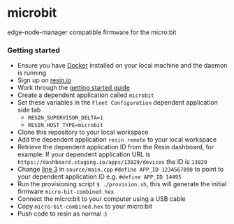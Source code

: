 # microbit
edge-node-manager compatible firmware for the micro:bit

### Getting started
 - Ensure you have [Docker](https://www.docker.com/) installed on your local machine and the daemon is running
 - Sign up on [resin.io](https://dashboard.resin.io/signup)
 - Work through the [getting started guide](https://docs.resin.io/raspberrypi3/nodejs/getting-started/)
 - Create a dependent application called `microbit`
 - Set these variables in the `Fleet Configuration` dependent application side tab
    - `RESIN_SUPERVISOR_DELTA=1`
    - `RESIN_HOST_TYPE=microbit`
 - Clone this repository to your local workspace
 - Add the dependent application `resin remote` to your local workspace
 - Retrieve the dependent application ID from the Resin dashboard, for example: If your dependent application URL is
 `https://dashboard.staging.io/apps/13829/devices` the ID is `13829`
 - Change [line 3](https://github.com/resin-io-projects/micro-bit/blob/master/source/main.cpp#L3) in `source/main.cpp` `#define APP_ID 1234567890` to point to your dependent application ID e.g. `#define APP_ID 14495`
 - Run the provisioning script `$ ./provision.sh`, this will generate the initial firmware `micro-bit-combined.hex`
 - Connect the micro:bit to your computer using a USB cable
 - Copy `micro-bit-combined.hex` to your micro:bit
 - Push code to resin as normal :)
